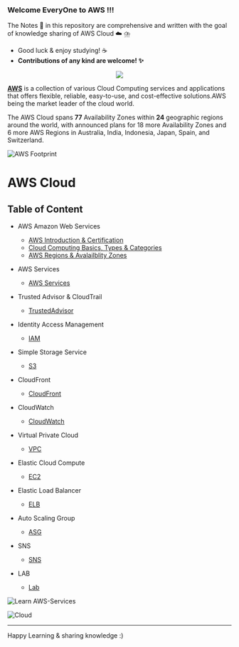 ### Welcome EveryOne to AWS !!!
The Notes :memo: in this repository are comprehensive and written with the goal of knowledge sharing of AWS Cloud :cloud: ⛈️
   - Good luck & enjoy studying! :coffee: 
   - **Contributions of any kind are welcome! :sparkles:**
   
<p align="center">
  <img src="https://user-images.githubusercontent.com/56934817/107876931-ed71e880-6eea-11eb-979b-fac9d62a48e7.png" />
</p>

**[AWS](https://aws.amazon.com/what-is-aws/?nc1=f_cc)** is a collection of various Cloud Computing services and applications that offers flexible, reliable, easy-to-use, and cost-effective solutions.AWS being the market leader of the cloud world.

The AWS Cloud spans **77** Availability Zones within **24** geographic regions around the world, with announced plans for 18 more Availability Zones and 6 more AWS Regions in Australia, India, Indonesia, Japan, Spain, and Switzerland.

![AWS Footprint](https://user-images.githubusercontent.com/56934817/107876812-2bbad800-6eea-11eb-93a6-2742efb59093.png)

# AWS Cloud 
## **Table of Content**

- AWS Amazon Web Services
  - [AWS Introduction & Certification ](https://github.com/engineerbaz/AWS-Cloud-Knowledge/blob/master/01a%20AWS_Introdution_Certification.md)
  - [Cloud Computing Basics, Types & Categories](https://github.com/engineerbaz/AWS-Cloud-Knowledge/blob/master/01b%20Cloud_Computing_Basics.md) 
  - [AWS Regions & Avalailblity Zones](https://github.com/engineerbaz/AWS-Cloud-Knowledge/blob/master/01c%20AWS_Regions_AZs.md)
- AWS Services 
  - [AWS Services](https://github.com/engineerbaz/AWS-Cloud-Knowledge/blob/master/02%20AWS_Services_Introduction.md) 
- Trusted Advisor & CloudTrail
  - [TrustedAdvisor](https://github.com/engineerbaz/AWS-Cloud-Knowledge/blob/master/03%20Trusted_Advisor%26CloudTrail.md)
- Identity Access Management
  - [IAM](https://github.com/engineerbaz/AWS-Cloud-Knowledge/blob/master/04%20Identity_Access_Management_IAM.md)
- Simple Storage Service
  - [S3](https://github.com/engineerbaz/AWS-Cloud-Knowledge/blob/master/05%20Simple_Storage_Service_S3.md)
- CloudFront 
  - [CloudFront](https://github.com/engineerbaz/AWS-Cloud-Knowledge/blob/master/06%20CloudFront.md)
- CloudWatch
  - [CloudWatch](https://github.com/engineerbaz/AWS-Cloud-Knowledge/blob/master/07%20CloudWatch.md)
- Virtual Private Cloud
  - [VPC](https://github.com/engineerbaz/AWS-Cloud-Knowledge/blob/master/08%20Virtual_Private_Cloud_VPC.md)
- Elastic Cloud Compute
  - [EC2](https://github.com/engineerbaz/AWS-Cloud-Knowledge/blob/master/09%20Elastic_Cloud_Computing_EC2.md)
- Elastic Load Balancer
  - [ELB](https://github.com/engineerbaz/AWS-Cloud-Knowledge/blob/master/11%20ElasticLoadBalance.md)
- Auto Scaling Group
  - [ASG](https://github.com/engineerbaz/AWS-Cloud-Knowledge/blob/master/12%20AutoScaling.md)
- SNS 
  - [SNS]()
  

- LAB
  - [Lab](https://github.com/engineerbaz/AWS-Cloud-Knowledge/blob/master/12%20AutoScaling.md)






![Learn AWS-Services](https://user-images.githubusercontent.com/56934817/89783056-bda6ea00-db2f-11ea-96e8-91f648cce438.png)

![Cloud](https://www.pinterest.com/pin/296393219208317744/)





























---
Happy Learning & sharing knowledge :) 


